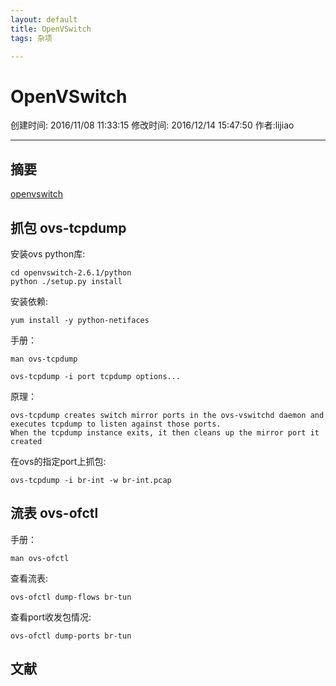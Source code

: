 ```yaml
---
layout: default
title: OpenVSwitch
tags: 杂项

---
```


# OpenVSwitch
创建时间: 2016/11/08 11:33:15  修改时间: 2016/12/14 15:47:50 作者:lijiao

----

## 摘要

[openvswitch](http://openvswitch.org/)

## 抓包 ovs-tcpdump

安装ovs python库:

	cd openvswitch-2.6.1/python
	python ./setup.py install

安装依赖: 

	yum install -y python-netifaces

手册：

	man ovs-tcpdump
	
	ovs-tcpdump -i port tcpdump options...

原理：

	ovs-tcpdump creates switch mirror ports in the ovs-vswitchd daemon and executes tcpdump to listen against those ports. 
	When the tcpdump instance exits, it then cleans up the mirror port it created

在ovs的指定port上抓包:

	ovs-tcpdump -i br-int -w br-int.pcap

## 流表 ovs-ofctl

手册：

	man ovs-ofctl

查看流表:

	ovs-ofctl dump-flows br-tun

查看port收发包情况:

	ovs-ofctl dump-ports br-tun

## 文献
